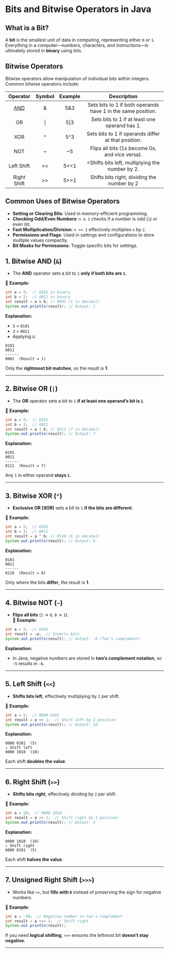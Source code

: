 # **Bits and Bitwise Operators in Java** 

## **What is a Bit?**

A **bit** is the smallest unit of data in computing, representing either `0` or `1`. Everything in a computer—numbers, characters, and instructions—is ultimately stored in **binary** using bits.

## **Bitwise Operators**

Bitwise operators allow manipulation of individual bits within integers. Common bitwise operators include:

| Operator | Symbol | Example | Description|
|:---:|:---:|:---:|:---:|
|[AND](#**1.-Bitwise-AND-(`&`)**)|&|5&3|Sets bits to 1 if both operands have 1 in the same position.|
|OR|\||5\|3|Sets bits to 1 if at least one operand has 1.|
|XOR|^|5^3|Sets bits to 1 if operands differ at that position.|
|NOT|~|~5|Flips all bits (1s become 0s, and vice versa).|
|Left Shift|<<|5<<1|<Shifts bits left, multiplying the number by 2.|
|Right Shift|>>|5>>1|Shifts bits right, dividing the number by 2 |


## **Common Uses of Bitwise Operators**

-   **Setting or Clearing Bits**: Used in memory-efficient programming.
-   **Checking Odd/Even Numbers**: `n & 1` checks if a number is odd (`1`) or even (`0`).
-   **Fast Multiplication/Division**: `n << 1` effectively multiplies `n` by `2`.
-   **Permissions and Flags**: Used in settings and configurations to store multiple values compactly.
-   **Bit Masks for Permissions:** Toggle specific bits for settings.



## **1. Bitwise AND (`&`)**

-   The **AND** operator sets a bit to `1` **only if both bits are `1`**.

🚀 **Example:**

```java
int a = 5;  // 0101 in binary
int b = 3;  // 0011 in binary
int result = a & b; // 0001 (1 in decimal)
System.out.println(result); // Output: 1

```

**Explanation:**

-   `5` = `0101`
-   `3` = `0011`
-   Applying `&`:

```
0101
0011
------
0001  (Result = 1)

```

Only the **rightmost bit matches**, so the result is **1**.

----------

## **2. Bitwise OR (`|`)**

-   The **OR** operator sets a bit to `1` **if at least one operand’s bit is `1`**.

🚀 **Example:**

```java
int a = 5;  // 0101
int b = 3;  // 0011
int result = a | b; // 0111 (7 in decimal)
System.out.println(result); // Output: 7

```

**Explanation:**

```
0101
0011
------
0111  (Result = 7)

```

Any `1` in either operand **stays `1`**.

----------

## **3. Bitwise XOR (`^`)**

-   **Exclusive OR (XOR)** sets a bit to `1` **if the bits are different**.

🚀 **Example:**

```java
int a = 5;  // 0101
int b = 3;  // 0011
int result = a ^ b; // 0110 (6 in decimal)
System.out.println(result); // Output: 6

```

**Explanation:**

```
0101
0011
------
0110  (Result = 6)

```

Only where the bits **differ**, the result is **1**.

----------

## **4. Bitwise NOT (`~`)**

-   **Flips all bits** (`1` → `0`, `0` → `1`).  
    🚀 **Example:**

```java
int a = 5;  // 0101
int result = ~a;  // Inverts bits
System.out.println(result); // Output: -6 (Two’s complement)

```

**Explanation:**

-   In Java, negative numbers are stored in **two’s complement notation**, so `~5` results in `-6`.

----------

## **5. Left Shift (`<<`)**

-   **Shifts bits left**, effectively multiplying by `2` per shift.

🚀 **Example:**

```java
int a = 5;  // 0000 0101
int result = a << 1;  // Shift left by 1 position
System.out.println(result); // Output: 10

```

**Explanation:**

```
0000 0101  (5)
↓ Shift left
0000 1010  (10)

```

Each shift **doubles the value**.

----------

## **6. Right Shift (`>>`)**

-   **Shifts bits right**, effectively dividing by `2` per shift.

🚀 **Example:**

```java
int a = 10;  // 0000 1010
int result = a >> 1;  // Shift right by 1 position
System.out.println(result); // Output: 5

```

**Explanation:**

```
0000 1010  (10)
↓ Shift right
0000 0101  (5)

```

Each shift **halves the value**.

----------

## **7. Unsigned Right Shift (`>>>`)**

-   Works like `>>`, but **fills with `0`** instead of preserving the sign for negative numbers.

🚀 **Example:**

```java
int a = -10;  // Negative number in two's complement
int result = a >>> 1;  // Shift right
System.out.println(result);

```

If you need **logical shifting**, `>>>` ensures the leftmost bit **doesn’t stay negative**.

----------
